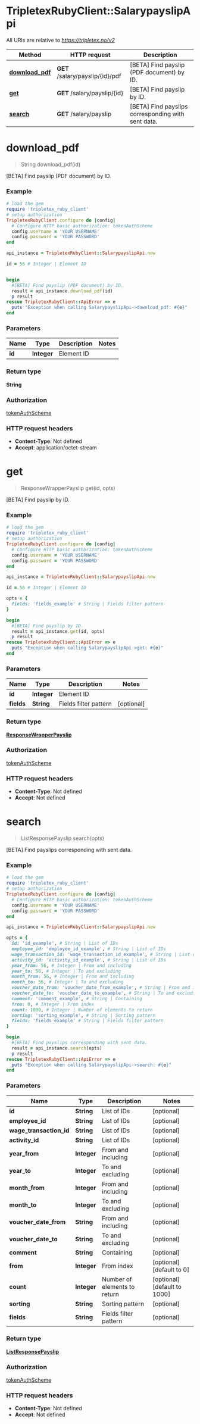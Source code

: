 # TripletexRubyClient::SalarypayslipApi

All URIs are relative to *https://tripletex.no/v2*

Method | HTTP request | Description
------------- | ------------- | -------------
[**download_pdf**](SalarypayslipApi.md#download_pdf) | **GET** /salary/payslip/{id}/pdf | [BETA] Find payslip (PDF document) by ID.
[**get**](SalarypayslipApi.md#get) | **GET** /salary/payslip/{id} | [BETA] Find payslip by ID.
[**search**](SalarypayslipApi.md#search) | **GET** /salary/payslip | [BETA] Find payslips corresponding with sent data.


# **download_pdf**
> String download_pdf(id)

[BETA] Find payslip (PDF document) by ID.



### Example
```ruby
# load the gem
require 'tripletex_ruby_client'
# setup authorization
TripletexRubyClient.configure do |config|
  # Configure HTTP basic authorization: tokenAuthScheme
  config.username = 'YOUR USERNAME'
  config.password = 'YOUR PASSWORD'
end

api_instance = TripletexRubyClient::SalarypayslipApi.new

id = 56 # Integer | Element ID


begin
  #[BETA] Find payslip (PDF document) by ID.
  result = api_instance.download_pdf(id)
  p result
rescue TripletexRubyClient::ApiError => e
  puts "Exception when calling SalarypayslipApi->download_pdf: #{e}"
end
```

### Parameters

Name | Type | Description  | Notes
------------- | ------------- | ------------- | -------------
 **id** | **Integer**| Element ID | 

### Return type

**String**

### Authorization

[tokenAuthScheme](../README.md#tokenAuthScheme)

### HTTP request headers

 - **Content-Type**: Not defined
 - **Accept**: application/octet-stream



# **get**
> ResponseWrapperPayslip get(id, opts)

[BETA] Find payslip by ID.



### Example
```ruby
# load the gem
require 'tripletex_ruby_client'
# setup authorization
TripletexRubyClient.configure do |config|
  # Configure HTTP basic authorization: tokenAuthScheme
  config.username = 'YOUR USERNAME'
  config.password = 'YOUR PASSWORD'
end

api_instance = TripletexRubyClient::SalarypayslipApi.new

id = 56 # Integer | Element ID

opts = { 
  fields: 'fields_example' # String | Fields filter pattern
}

begin
  #[BETA] Find payslip by ID.
  result = api_instance.get(id, opts)
  p result
rescue TripletexRubyClient::ApiError => e
  puts "Exception when calling SalarypayslipApi->get: #{e}"
end
```

### Parameters

Name | Type | Description  | Notes
------------- | ------------- | ------------- | -------------
 **id** | **Integer**| Element ID | 
 **fields** | **String**| Fields filter pattern | [optional] 

### Return type

[**ResponseWrapperPayslip**](ResponseWrapperPayslip.md)

### Authorization

[tokenAuthScheme](../README.md#tokenAuthScheme)

### HTTP request headers

 - **Content-Type**: Not defined
 - **Accept**: Not defined



# **search**
> ListResponsePayslip search(opts)

[BETA] Find payslips corresponding with sent data.



### Example
```ruby
# load the gem
require 'tripletex_ruby_client'
# setup authorization
TripletexRubyClient.configure do |config|
  # Configure HTTP basic authorization: tokenAuthScheme
  config.username = 'YOUR USERNAME'
  config.password = 'YOUR PASSWORD'
end

api_instance = TripletexRubyClient::SalarypayslipApi.new

opts = { 
  id: 'id_example', # String | List of IDs
  employee_id: 'employee_id_example', # String | List of IDs
  wage_transaction_id: 'wage_transaction_id_example', # String | List of IDs
  activity_id: 'activity_id_example', # String | List of IDs
  year_from: 56, # Integer | From and including
  year_to: 56, # Integer | To and excluding
  month_from: 56, # Integer | From and including
  month_to: 56, # Integer | To and excluding
  voucher_date_from: 'voucher_date_from_example', # String | From and including
  voucher_date_to: 'voucher_date_to_example', # String | To and excluding
  comment: 'comment_example', # String | Containing
  from: 0, # Integer | From index
  count: 1000, # Integer | Number of elements to return
  sorting: 'sorting_example', # String | Sorting pattern
  fields: 'fields_example' # String | Fields filter pattern
}

begin
  #[BETA] Find payslips corresponding with sent data.
  result = api_instance.search(opts)
  p result
rescue TripletexRubyClient::ApiError => e
  puts "Exception when calling SalarypayslipApi->search: #{e}"
end
```

### Parameters

Name | Type | Description  | Notes
------------- | ------------- | ------------- | -------------
 **id** | **String**| List of IDs | [optional] 
 **employee_id** | **String**| List of IDs | [optional] 
 **wage_transaction_id** | **String**| List of IDs | [optional] 
 **activity_id** | **String**| List of IDs | [optional] 
 **year_from** | **Integer**| From and including | [optional] 
 **year_to** | **Integer**| To and excluding | [optional] 
 **month_from** | **Integer**| From and including | [optional] 
 **month_to** | **Integer**| To and excluding | [optional] 
 **voucher_date_from** | **String**| From and including | [optional] 
 **voucher_date_to** | **String**| To and excluding | [optional] 
 **comment** | **String**| Containing | [optional] 
 **from** | **Integer**| From index | [optional] [default to 0]
 **count** | **Integer**| Number of elements to return | [optional] [default to 1000]
 **sorting** | **String**| Sorting pattern | [optional] 
 **fields** | **String**| Fields filter pattern | [optional] 

### Return type

[**ListResponsePayslip**](ListResponsePayslip.md)

### Authorization

[tokenAuthScheme](../README.md#tokenAuthScheme)

### HTTP request headers

 - **Content-Type**: Not defined
 - **Accept**: Not defined



